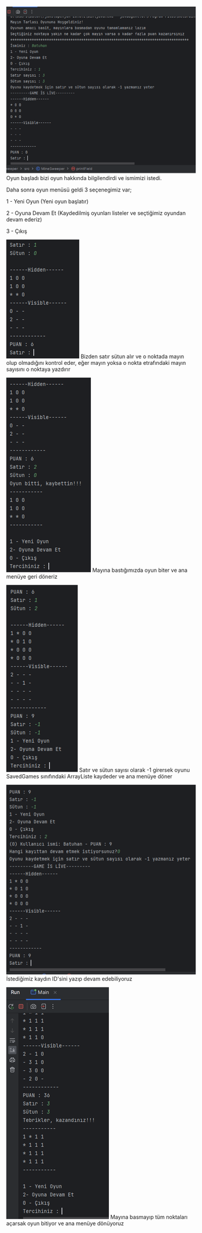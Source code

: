 ![](/ss/1.PNG)
Oyun başladı bizi oyun hakkında bilgilendirdi ve ismimizi istedi. 

Daha sonra oyun menüsü geldi 3 seçenegimiz var;

1 - Yeni Oyun          (Yeni oyun başlatır)

2 - Oyuna Devam Et    (Kaydedilmiş oyunları listeler ve seçtiğimiz oyundan devam ederiz)

3 - Çıkış


![](/ss/3.PNG)
Bizden satır sütun alır ve o noktada mayın olup olmadığını kontrol eder, eğer mayın yoksa o nokta etrafındaki mayın sayısını o noktaya yazdırır


![](/ss/4.PNG)
Mayına bastığımızda oyun biter ve ana menüye geri döneriz


![](/ss/5.PNG)
Satır ve sütun sayısı olarak -1 girersek oyunu SavedGames sınıfındaki ArrayListe kaydeder ve ana menüye döner


![](/ss/6.PNG)
İstediğimiz kaydın ID'sini yazıp devam edebiliyoruz


![](/ss/7.PNG)
Mayına basmayıp tüm noktaları açarsak oyun bitiyor ve ana menüye dönüyoruz


